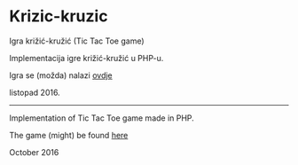 # Krizic-kruzic
Igra križić-kružić (Tic Tac Toe game)

Implementacija igre križić-kružić u PHP-u.

Igra se (možda) nalazi [ovdje](http://rp2.studenti.math.hr/~vmagjar/krizickruzic.php)


listopad 2016.

---------------------------------------
Implementation of Tic Tac Toe game made in PHP.

The game (might) be found [here](http://rp2.studenti.math.hr/~vmagjar/krizickruzic.php)


October 2016
